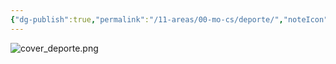 ```yaml
---
{"dg-publish":true,"permalink":"/11-areas/00-mo-cs/deporte/","noteIcon":""}
---
```


 ![cover_deporte.png](/img/user/11%20%C3%81reas%20%E2%9A%99/00%20MOCs/%F0%9F%92%BE%20Adjuntos/cover_deporte.png)